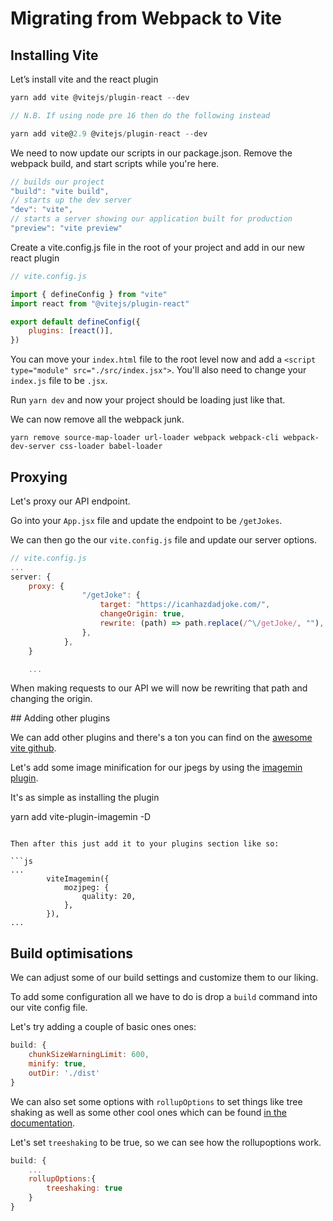 # Migrating from Webpack to Vite

## Installing Vite

Let’s install vite and the react plugin

```js
yarn add vite @vitejs/plugin-react --dev

// N.B. If using node pre 16 then do the following instead

yarn add vite@2.9 @vitejs/plugin-react --dev
```

We need to now update our scripts in our package.json. Remove the webpack build, and start scripts while you're here.

```jsx
// builds our project
"build": "vite build",
// starts up the dev server
"dev": "vite",
// starts a server showing our application built for production
"preview": "vite preview"
```

Create a vite.config.js file in the root of your project and add in our new react plugin

```js
// vite.config.js

import { defineConfig } from "vite"
import react from "@vitejs/plugin-react"

export default defineConfig({
	plugins: [react()],
})
```

You can move your `index.html` file to the root level now and add a `<script type="module" src="./src/index.jsx">`. You'll also need to
change your `index.js` file to be `.jsx`.

Run `yarn dev` and now your project should be loading just like that.

We can now remove all the webpack junk.

`yarn remove source-map-loader url-loader webpack webpack-cli webpack-dev-server css-loader babel-loader `

## Proxying

Let's proxy our API endpoint.

Go into your `App.jsx` file and update the endpoint to be `/getJokes`.

We can then go the our `vite.config.js` file and update our server options.

```js
// vite.config.js
...
server: {
	proxy: {
				"/getJoke": {
					target: "https://icanhazdadjoke.com/",
					changeOrigin: true,
					rewrite: (path) => path.replace(/^\/getJoke/, ""),
				},
			},
	}

	...
```

When making requests to our API we will now be rewriting that path and changing the origin.

## Adding other plugins

We can add other plugins and there's a ton you can find on the [awesome vite github](https://github.com/vitejs/awesome-vite#plugins).

Let's add some image minification for our jpegs by using the [imagemin plugin](https://github.com/vbenjs/vite-plugin-imagemin).

It's as simple as installing the plugin

yarn add vite-plugin-imagemin -D

````

Then after this just add it to your plugins section like so:

```js
...
		viteImagemin({
			mozjpeg: {
				quality: 20,
			},
		}),
...
````

## Build optimisations

We can adjust some of our build settings and customize them to our liking.

To add some configuration all we have to do is drop a `build` command into our vite config file.

Let's try adding a couple of basic ones ones:

```js
build: {
	chunkSizeWarningLimit: 600,
	minify: true,
	outDir: './dist'
}
```

We can also set some options with `rollupOptions` to set things like tree shaking as well as some other cool ones which can be found
[in the documentation](https://rollupjs.org/guide/en/#big-list-of-options).

Let's set `treeshaking` to be true, so we can see how the rollupoptions work.

```js
build: {
	...
	rollupOptions:{
		treeshaking: true
	}
}
```
